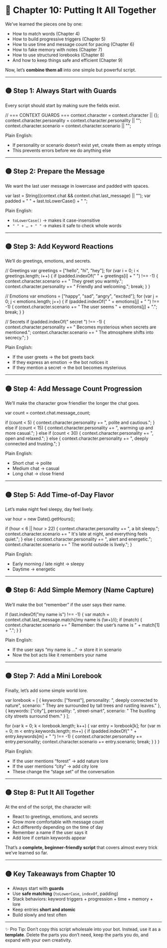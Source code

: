 # 📘 Chapter 10: Putting It All Together

We’ve learned the pieces one by one:

* How to match words (Chapter 4)
* How to build progressive triggers (Chapter 5)
* How to use time and message count for pacing (Chapter 6)
* How to fake memory with notes (Chapter 7)
* How to use structured lorebooks (Chapter 8)
* And how to keep things safe and efficient (Chapter 9)

Now, let’s **combine them all** into one simple but powerful script.

---

## 🟡 Step 1: Always Start with Guards

Every script should start by making sure the fields exist.

// === CONTEXT GUARDS ===
context.character = context.character || {};
context.character.personality = context.character.personality || "";
context.character.scenario = context.character.scenario || "";

Plain English:

* If personality or scenario doesn’t exist yet, create them as empty strings
* This prevents errors before we do anything else

---

## 🟡 Step 2: Prepare the Message

We want the last user message in lowercase and padded with spaces.

var last = String((context.chat && context.chat.last\_message) || "");
var padded = " " + last.toLowerCase() + " ";

Plain English:

* `toLowerCase()` → makes it case-insensitive
* `" " + … + " "` → makes it safe to check whole words

---

## 🟡 Step 3: Add Keyword Reactions

We’ll do greetings, emotions, and secrets.

// Greetings
var greetings = \["hello", "hi", "hey"];
for (var i = 0; i < greetings.length; i++) {
if (padded.indexOf(" " + greetings\[i] + " ") !== -1) {
context.character.scenario += " They greet you warmly.";
context.character.personality += " Friendly and welcoming.";
break;
}
}

// Emotions
var emotions = \["happy", "sad", "angry", "excited"];
for (var j = 0; j < emotions.length; j++) {
if (padded.indexOf(" " + emotions\[j] + " ") !== -1) {
context.character.scenario += " The user seems " + emotions\[j] + ".";
break;
}
}

// Secrets
if (padded.indexOf(" secret ") !== -1) {
context.character.personality += " Becomes mysterious when secrets are mentioned.";
context.character.scenario += " The atmosphere shifts into secrecy.";
}

Plain English:

* If the user greets → the bot greets back
* If they express an emotion → the bot notices it
* If they mention a secret → the bot becomes mysterious

---

## 🟡 Step 4: Add Message Count Progression

We’ll make the character grow friendlier the longer the chat goes.

var count = context.chat.message\_count;

if (count < 5) {
context.character.personality += ", polite and cautious.";
} else if (count < 15) {
context.character.personality += ", warming up and more casual.";
} else if (count < 30) {
context.character.personality += ", open and relaxed.";
} else {
context.character.personality += ", deeply connected and trusting.";
}

Plain English:

* Short chat → polite
* Medium chat → casual
* Long chat → close friend

---

## 🟡 Step 5: Add Time-of-Day Flavor

Let’s make night feel sleepy, day feel lively.

var hour = new Date().getHours();

if (hour < 6 || hour > 22) {
context.character.personality += ", a bit sleepy.";
context.character.scenario += " It's late at night, and everything feels quiet.";
} else {
context.character.personality += ", alert and energetic.";
context.character.scenario += " The world outside is lively.";
}

Plain English:

* Early morning / late night → sleepy
* Daytime → energetic

---

## 🟡 Step 6: Add Simple Memory (Name Capture)

We’ll make the bot “remember” if the user says their name.

if (last.indexOf("my name is") !== -1) {
var match = context.chat.last\_message.match(/my name is (\w+)/i);
if (match) {
context.character.scenario += " Remember: the user’s name is " + match\[1] + ".";
}
}

Plain English:

* If the user says “my name is …” → store it in scenario
* Now the bot acts like it remembers your name

---

## 🟡 Step 7: Add a Mini Lorebook

Finally, let’s add some simple world lore.

var lorebook = \[
{ keywords: \["forest"], personality: ", deeply connected to nature", scenario: " They are surrounded by tall trees and rustling leaves." },
{ keywords: \["city"], personality: ", street-smart", scenario: " The bustling city streets surround them." }
];

for (var k = 0; k < lorebook.length; k++) {
var entry = lorebook\[k];
for (var m = 0; m < entry.keywords.length; m++) {
if (padded.indexOf(" " + entry.keywords\[m] + " ") !== -1) {
context.character.personality += entry.personality;
context.character.scenario += entry.scenario;
break;
}
}
}

Plain English:

* If the user mentions “forest” → add nature lore
* If the user mentions “city” → add city lore
* These change the “stage set” of the conversation

---

## 🟡 Step 8: Put It All Together

At the end of the script, the character will:

* React to greetings, emotions, and secrets
* Grow more comfortable with message count
* Act differently depending on the time of day
* Remember a name if the user says it
* Add lore if certain keywords appear

That’s a **complete, beginner-friendly script** that covers almost every trick we’ve learned so far.

---

## 🟡 Key Takeaways from Chapter 10

* Always start with **guards**
* Use **safe matching** (`toLowerCase`, `indexOf`, padding)
* Stack behaviors: keyword triggers + progression + time + memory + lore
* Keep entries **short and atomic**
* Build slowly and test often

---

✨ Pro Tip: Don’t copy this script wholesale into your bot. Instead, use it as a **template**. Delete the parts you don’t need, keep the parts you do, and expand with your own creativity.
